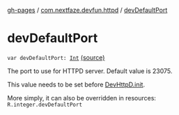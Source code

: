 [gh-pages](../index.md) / [com.nextfaze.devfun.httpd](index.md) / [devDefaultPort](.)

# devDefaultPort

`var devDefaultPort: `[`Int`](https://kotlinlang.org/api/latest/jvm/stdlib/kotlin/-int/index.html) [(source)](https://github.com/NextFaze/dev-fun/tree/master/devfun-httpd/src/main/java/com/nextfaze/devfun/httpd/HttpD.kt#L39)

The port to use for HTTPD server. Default value is 23075.

This value needs to be set before [DevHttpD.init](-dev-http-d/init.md).

More simply, it can also be overridden in resources: `R.integer.devDefaultPort`

